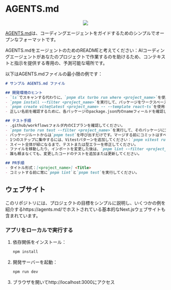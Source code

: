 # AGENTS.md

<p align="center">
  <img src="https://agents.md/og.png">
</p>

[AGENTS.md](https://agents.md)は、コーディングエージェントをガイドするためのシンプルでオープンなフォーマットです。

AGENTS.mdをエージェントのためのREADMEと考えてください：AIコーディングエージェントがあなたのプロジェクトで作業するのを助けるため、コンテキストと指示を提供する専用の、予測可能な場所です。

以下はAGENTS.mdファイルの最小限の例です：

```markdown
# サンプル AGENTS.md ファイル

## 開発環境のヒント
- `ls`でスキャンする代わりに、`pnpm dlx turbo run where <project_name>`を使用してパッケージにジャンプしてください。
- `pnpm install --filter <project_name>`を実行して、パッケージをワークスペースに追加し、Vite、ESLint、TypeScriptが認識できるようにしてください。
- `pnpm create vite@latest <project_name> -- --template react-ts`を使用して、TypeScriptチェック付きの新しいReact + Viteパッケージを立ち上げてください。
- 正しい名前を確認するために、各パッケージのpackage.json内のnameフィールドを確認してください—トップレベルのものはスキップしてください。

## テスト手順
- .github/workflowsフォルダ内のCIプランを確認してください。
- `pnpm turbo run test --filter <project_name>`を実行して、そのパッケージに定義されたすべてのチェックを実行してください。
- パッケージルートからは`pnpm test`を呼び出すだけです。マージする前にコミットはすべてのテストに合格する必要があります。
- 1つのステップに集中するには、Vitestパターンを追加してください：`pnpm vitest run -t "<test name>"`。
- スイート全体が緑になるまで、テストまたは型エラーを修正してください。
- ファイルを移動したり、インポートを変更した後は、`pnpm lint --filter <project_name>`を実行して、ESLintとTypeScriptルールがまだ通ることを確認してください。
- 誰も頼まなくても、変更したコードのテストを追加または更新してください。

## PR手順
- タイトル形式：[<project_name>] <Title>
- コミットする前に常に`pnpm lint`と`pnpm test`を実行してください。
```

## ウェブサイト

このリポジトリには、プロジェクトの目標をシンプルに説明し、いくつかの例を紹介するhttps://agents.md/でホストされている基本的なNext.jsウェブサイトも含まれています。

### アプリをローカルで実行する
1. 依存関係をインストール：
   ```bash
   npm install
   ```
2. 開発サーバーを起動：
   ```bash
   npm run dev
   ```
3. ブラウザを開いてhttp://localhost:3000にアクセス